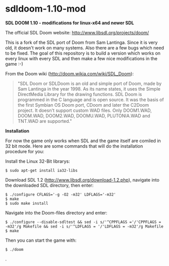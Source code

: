 sdldoom-1.10-mod
================

**SDL DOOM 1.10 - modifications for linux-x64 and newer SDL**

The official SDL Doom website: http://www.libsdl.org/projects/doom/

This is a fork of the SDL port of Doom from Sam Lantinga. Since it is very old,
it doesn't work on many systems. Also there are a few bugs which need to be
fixed. The goal of this repository is to build a version which works on every
linux with every SDL and then make a few nice modifications in the game :-)  


From the Doom wiki (http://doom.wikia.com/wiki/SDL_Doom):  
> "SDL Doom or SDLDoom is an old and simple port of Doom, made by Sam Lantinga in
the year 1998. As its name states, it uses the Simple DirectMedia Library for
the drawing functions. SDL Doom is programmed in the C language and is open
source. It was the basis of the first Symbian OS Doom port, CDoom and later the
C2Doom project. It doesn't support custom WAD files. Only DOOM1.WAD, DOOM.WAD,
DOOM2.WAD, DOOMU.WAD, PLUTONIA.WAD and TNT.WAD are supported."

**Installation**

For now the game only works when SDL and the game itself are comiled in 32 bit mode. Here are some commands that will do the installation procedure for you:

Install the Linux 32-Bit librarys:

	$ sudo apt-get install ia32-libs

Download SDL 1.2 (http://www.libsdl.org/download-1.2.php), navigate into the 
downloaded SDL directory, then enter:  

	$ ./configure CFLAGS='-g -O2 -m32' LDFLAGS='-m32'  
	$ make  
	$ sudo make install

Navigate into the Doom-files directory and enter:  

	$ ./configure --disable-sdltest && sed -i s/'^CPPFLAGS ='/'CPPFLAGS = -m32'/g Makefile && sed -i s/'^LDFLAGS = '/'LDFLAGS = -m32'/g Makefile  
	$ make

Then you can start the game with:  

	$ ./doom
    
    
    
.